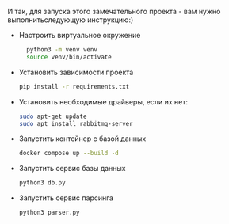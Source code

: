 И так, для запуска этого замечательного проекта - вам нужно выполнитьследующую инструкцию:)
- Настроить виртуальное окружение
  ```bash
    python3 -m venv venv
    source venv/bin/activate
    ```
- Установить зависимости проекта
    ```bash
    pip install -r requirements.txt
    ```
- Установить необходимые драйверы, если их нет:
  ```bash
  sudo apt-get update
  sudo apt install rabbitmq-server
  ```
- Запустить контейнер с базой данных
    ```bash
  docker compose up --build -d
    ```
- Запустить сервис базы данных
    ```bash
  python3 db.py
    ```
- Запустить сервис парсинга
    ```bash
  python3 parser.py
    ```